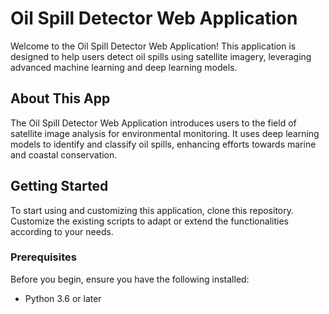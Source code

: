 # Oil Spill Detector Web Application

Welcome to the Oil Spill Detector Web Application! This application is designed to help users detect oil spills using satellite imagery, leveraging advanced machine learning and deep learning models.

## About This App

The Oil Spill Detector Web Application introduces users to the field of satellite image analysis for environmental monitoring. It uses deep learning models to identify and classify oil spills, enhancing efforts towards marine and coastal conservation.

## Getting Started

To start using and customizing this application, clone this repository. 
Customize the existing scripts to adapt or extend the functionalities according to your needs.

### Prerequisites

Before you begin, ensure you have the following installed:
- Python 3.6 or later
